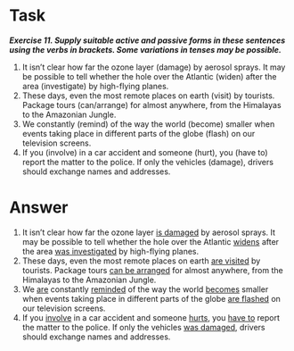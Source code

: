 <h1>Task</h1>

<em><strong>Exercise 11. Supply suitable active and passive forms in these sentences using the verbs in brackets.
Some variations in tenses may be possible.</strong></em>

1. It isn’t clear how far the ozone layer (damage) by aerosol sprays. It may be possible to tell 
whether the hole over the Atlantic (widen) after the area (investigate) by high-flying planes.<br>
2. These days, even the most remote places on earth (visit) by tourists. Package tours 
(can/arrange) for almost anywhere, from the Himalayas to the Amazonian Jungle.<br>
3. We constantly (remind) of the way the world (become) smaller when events taking place in 
different parts of the globe (flash) on our television screens.<br>
4. If you (involve) in a car accident and someone (hurt), you (have to) report the matter to the 
police. If only the vehicles (damage), drivers should exchange names and addresses.<br>

<h1>Answer</h1>

1. It isn’t clear how far the ozone layer <ins>is damaged</ins> by aerosol sprays. It may be possible to tell 
whether the hole over the Atlantic <ins>widens</ins> after the area <ins>was investigated</ins> by high-flying planes.<br>
2. These days, even the most remote places on earth <ins>are visited</ins> by tourists. Package tours 
<ins>can be arranged</ins> for almost anywhere, from the Himalayas to the Amazonian Jungle.<br>
3. We <ins>are</ins> constantly <ins>reminded</ins> of the way the world <ins>becomes</ins> smaller when events taking place in 
different parts of the globe <ins>are flashed</ins> on our television screens.<br>
4. If you <ins>involve</ins> in a car accident and someone <ins>hurts</ins>, you <ins>have to</ins> report the matter to the 
police. If only the vehicles <ins>was damaged</ins>, drivers should exchange names and addresses.<br>
